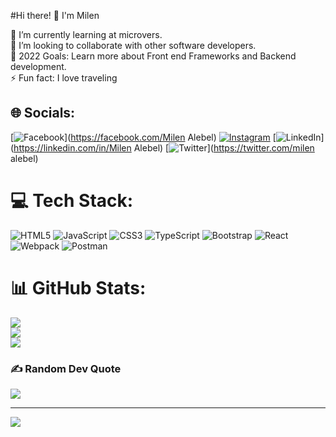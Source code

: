 #Hi there! 👋 I'm Milen

🌱 I’m currently learning at microvers.<br>👯 I’m looking to collaborate with other software developers.<br>🥅 2022 Goals: Learn more about Front end Frameworks and  Backend development.<br>⚡ Fun fact: I love traveling 


## 🌐 Socials:

[![Facebook](https://img.shields.io/badge/Facebook-%231877F2.svg?logo=Facebook&logoColor=white)](https://facebook.com/Milen Alebel) [![Instagram](https://img.shields.io/badge/Instagram-%23E4405F.svg?logo=Instagram&logoColor=white)](https://instagram.com/milenalebel) [![LinkedIn](https://img.shields.io/badge/LinkedIn-%230077B5.svg?logo=linkedin&logoColor=white)](https://linkedin.com/in/Milen Alebel) [![Twitter](https://img.shields.io/badge/Twitter-%231DA1F2.svg?logo=Twitter&logoColor=white)](https://twitter.com/milen alebel) 

# 💻 Tech Stack:

![HTML5](https://img.shields.io/badge/html5-%23E34F26.svg?style=for-the-badge&logo=html5&logoColor=white) ![JavaScript](https://img.shields.io/badge/javascript-%23323330.svg?style=for-the-badge&logo=javascript&logoColor=%23F7DF1E) ![CSS3](https://img.shields.io/badge/css3-%231572B6.svg?style=for-the-badge&logo=css3&logoColor=white) ![TypeScript](https://img.shields.io/badge/typescript-%23007ACC.svg?style=for-the-badge&logo=typescript&logoColor=white) ![Bootstrap](https://img.shields.io/badge/bootstrap-%23563D7C.svg?style=for-the-badge&logo=bootstrap&logoColor=white) ![React](https://img.shields.io/badge/react-%2320232a.svg?style=for-the-badge&logo=react&logoColor=%2361DAFB) ![Webpack](https://img.shields.io/badge/webpack-%238DD6F9.svg?style=for-the-badge&logo=webpack&logoColor=black) ![Postman](https://img.shields.io/badge/Postman-FF6C37?style=for-the-badge&logo=postman&logoColor=white)
# 📊 GitHub Stats:

![](https://github-readme-stats.vercel.app/api?username=milen-ale&theme=dark&hide_border=false&include_all_commits=false&count_private=true)<br/>
![](https://github-readme-streak-stats.herokuapp.com/?user=milen-ale&theme=dark&hide_border=false)<br/>
![](https://github-readme-stats.vercel.app/api/top-langs/?username=milen-ale&theme=dark&hide_border=false&include_all_commits=false&count_private=true&layout=compact)

### ✍️ Random Dev Quote

![](https://quotes-github-readme.vercel.app/api?type=vetical&theme=tokyonight)

---
[![](https://visitcount.itsvg.in/api?id=milen-ale&icon=0&color=1)](https://visitcount.itsvg.in)

